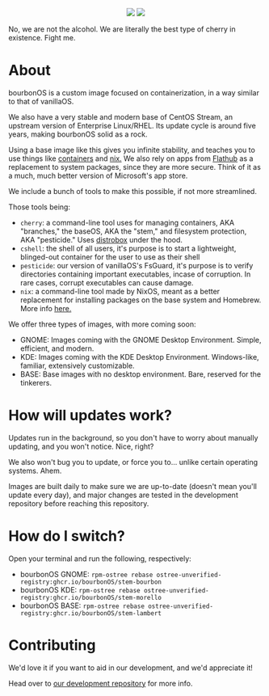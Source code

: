 <p align="center">
  <img src="https://github.com/user-attachments/assets/5fc1dbf1-b8c1-4096-a708-dca0bfb16996"/>
  <img src="https://github.com/bourbonOS/bourbonOS/actions/workflows/build.yml/badge.svg"/>
</p>

No, we are not the alcohol. We are literally the best type of cherry in existence. Fight me.

# About
bourbonOS is a custom image focused on containerization, in a way similar to that of vanillaOS.

We also have a very stable and modern base of CentOS Stream, an upstream version of Enterprise Linux/RHEL. Its update cycle is around five years, making bourbonOS solid as a rock.

Using a base image like this gives you infinite stability, and teaches you to use things like [containers](https://www.geeksforgeeks.org/linux-container) and [nix.](https://wikipedia.org/wiki/Nix_(package_manager)) We also rely on apps from [Flathub](https://flathub.org) as a replacement to system packages, since they are more secure. Think of it as a much, much better version of Microsoft's app store.

We include a bunch of tools to make this possible, if not more streamlined.

Those tools being:

- `cherry`: a command-line tool uses for managing containers, AKA "branches," the baseOS, AKA the "stem," and filesystem protection, AKA "pesticide." Uses [distrobox](https://github.com/89luca89/distrobox) under the hood.
- `cshell`: the shell of all users, it's purpose is to start a lightweight, blinged-out container for the user to use as their shell
- `pesticide`: our version of vanillaOS's FsGuard, it's purpose is to verify directories containing important executables, incase of corruption. In rare cases, corrupt executables can cause damage.
- `nix`: a command-line tool made by NixOS, meant as a better replacement for installing packages on the base system and Homebrew. More info [here.](https://nixos.org/guides/how-nix-works/)

We offer three types of images, with more coming soon:
- GNOME: Images coming with the GNOME Desktop Environment. Simple, efficient, and modern.
- KDE: Images coming with the KDE Desktop Environment. Windows-like, familiar, extensively customizable.
- BASE: Base images with no desktop environment. Bare, reserved for the tinkerers.

# How will updates work?
Updates run in the background, so you don't have to worry about manually updating, and you won't notice. Nice, right?

We also won't bug you to update, or force you to... unlike certain operating systems. Ahem.

Images are built daily to make sure we are up-to-date (doesn't mean you'll update every day), and major changes are tested in the development repository before reaching this repository.

# How do I switch?
Open your terminal and run the following, respectively:
- bourbonOS GNOME: `rpm-ostree rebase ostree-unverified-registry:ghcr.io/bourbonOS/stem-bourbon`
- bourbonOS KDE: `rpm-ostree rebase ostree-unverified-registry:ghcr.io/bourbonOS/stem-morello`
- bourbonOS BASE: `rpm-ostree rebase ostree-unverified-registry:ghcr.io/bourbonOS/stem-lambert`

# Contributing
We'd love it if you want to aid in our development, and we'd appreciate it!

Head over to [our development repository](https://github.com/bourbonOS/bourbonOS-devel) for more info.
